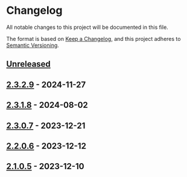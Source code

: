 # Changelog

All notable changes to this project will be documented in this file.

The format is based on [Keep a Changelog](https://keepachangelog.com/en/1.0.0/),
and this project adheres to [Semantic Versioning](https://semver.org/spec/v2.0.0.html).

## [Unreleased]

## [2.3.2.9] - 2024-11-27

## [2.3.1.8] - 2024-08-02

## [2.3.0.7] - 2023-12-21

## [2.2.0.6] - 2023-12-12

## [2.1.0.5] - 2023-12-10

[unreleased]: https://github.com/baynezy/Html2Markdown.bayn.es/compare/2.3.2.9...HEAD
[2.3.2.9]: https://github.com/baynezy/Html2Markdown.bayn.es/compare/2.3.1.8...2.3.2.9
[2.3.1.8]: https://github.com/baynezy/Html2Markdown.bayn.es/compare/2.3.0.7...2.3.1.8
[2.3.0.7]: https://github.com/baynezy/Html2Markdown.bayn.es/compare/2.2.0.6...2.3.0.7
[2.2.0.6]: https://github.com/baynezy/Html2Markdown.bayn.es/compare/2.1.0.5...2.2.0.6
[2.1.0.5]: https://github.com/baynezy/Html2Markdown.bayn.es/compare/0a87a2a60c57b43d99d451b6850e9bda6b51f25f...2.1.0.5

